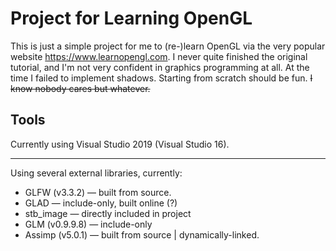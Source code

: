 # Project for Learning OpenGL

This is just a simple project for me to (re-)learn OpenGL via the very popular website https://www.learnopengl.com. I never quite finished the original tutorial, and I'm not very confident in graphics programming at all. At the time I failed to implement shadows. Starting from scratch should be fun. ~~I know nobody cares but whatever.~~


## Tools
Currently using Visual Studio 2019 (Visual Studio 16).

---

Using several external libraries, currently:
- GLFW (v3.3.2) — built from source.
- GLAD — include-only, built online (?)
- stb_image — directly included in project
- GLM (v0.9.9.8) — include-only
- Assimp (v5.0.1) — built from source | dynamically-linked.
